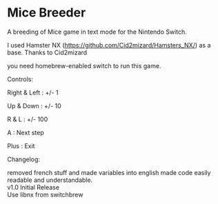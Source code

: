 # Mice Breeder
A breeding of Mice game in text mode for the Nintendo Switch.

I used Hamster NX (https://github.com/Cid2mizard/Hamsters_NX/) as a base. Thanks to Cid2mizard

you need homebrew-enabled switch to run this game.  

Controls:

Right & Left : +/- 1

Up & Down : +/- 10

R & L : +/- 100

A : Next step

Plus : Exit



Changelog:   

removed french stuff and made variables into english made code easily readable and understandable.  
v1.0 Initial Release  
Use libnx from switchbrew   
